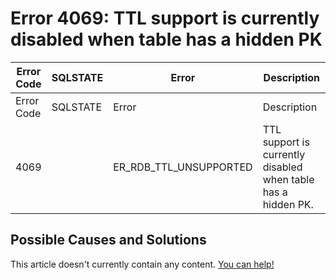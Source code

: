 
# Error 4069: TTL support is currently disabled when table has a hidden PK


| Error Code | SQLSTATE | Error | Description |
| --- | --- | --- | --- |
| Error Code | SQLSTATE | Error | Description |
| 4069 |  | ER_RDB_TTL_UNSUPPORTED | TTL support is currently disabled when table has a hidden PK. |




## Possible Causes and Solutions


This article doesn't currently contain any content. [You can help!](/kb/en/writing-and-editing-knowledge-base-articles/)

